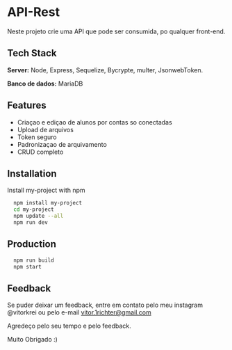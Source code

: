 # API-Rest

Neste projeto crie uma API que pode ser consumida, po qualquer front-end.


## Tech Stack

**Server:** Node, Express, Sequelize, Bycrypte, multer, JsonwebToken.

**Banco de dados:** MariaDB


## Features

- Criaçao e ediçao de alunos por contas so conectadas
- Upload de arquivos
- Token seguro
- Padronizaçao de arquivamento
- CRUD completo



## Installation

Install my-project with npm

```bash
  npm install my-project
  cd my-project
  npm update --all
  npm run dev
```

## Production

```bash
  npm run build
  npm start
```

## Feedback

Se puder deixar um feedback, entre em contato pelo meu instagram @vitorkrei ou pelo e-mail vitor.1richter@gmail.com

Agredeço pelo seu tempo e pelo feedback.

Muito Obrigado :)
